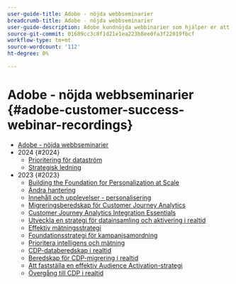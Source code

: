 ```yaml
---
user-guide-title: Adobe - nöjda webbseminarier
breadcrumb-title: Adobe - nöjda webbseminarier
user-guide-description: Adobe kundnöjda webbinarier som hjälper er att optimera er investering i Adobe Experience Cloud. Få värdefulla insikter för att maximera värdet och öka användningen av Adobe-lösningar.
source-git-commit: 01689cc3c8f1d21e1ea223b8ee0fa3f22019fbcf
workflow-type: tm+mt
source-wordcount: '112'
ht-degree: 0%

---
```



# Adobe - nöjda webbseminarier {#adobe-customer-success-webinar-recordings}

+ [Adobe - nöjda webbseminarier](overview.md)
+ 2024 {#2024}
   + [Prioritering för dataström](2024/data-stream-prioritization.md)
   + [Strategisk ledning](2024/strategic-leadership.md)
+ 2023 {#2023}
   + [Building the Foundation for Personalization at Scale](2023/personalization-at-scale.md)
   + [Ändra hantering](2023/change-management.md)
   + [Innehåll och upplevelser - personalisering](2023/content-experiences-personalization.md)
   + [Migreringsberedskap för Customer Journey Analytics](2023/cja-migration-readiness.md)
   + [Customer Journey Analytics Integration Essentials](2023/cja-integration-essentials.md)
   + [Utveckla en strategi för datainsamling och aktivering i realtid](2023/data-collection-activation-strategy.md)
   + [Effektiv mätningsstrategi](2023/measurement-strategy.md)
   + [Foundationsstrategi för kampanjsamordning](2023/foundational-strategy-campaign.md)
   + [Prioritera intelligens och mätning](2023/intelligence-and-measurement.md)
   + [CDP-databeredskap i realtid](2023/rtcdp-migration-data-readiness.md)
   + [Beredskap för CDP-migrering i realtid](2023/rtcdp-migration-readiness.md)
   + [Att fastställa en effektiv Audience Activation-strategi](2023/audience-activation.md)
   + [Övergång till CDP i realtid](2023/aam-to-rtcdp.md)